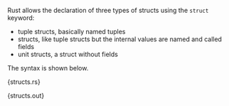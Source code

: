 Rust allows the declaration of three types of structs using the `struct`
keyword:

* tuple structs, basically named tuples
* structs, like tuple structs but the internal values are named and called
  fields
* unit structs, a struct without fields

The syntax is shown below.

{structs.rs}

{structs.out}
